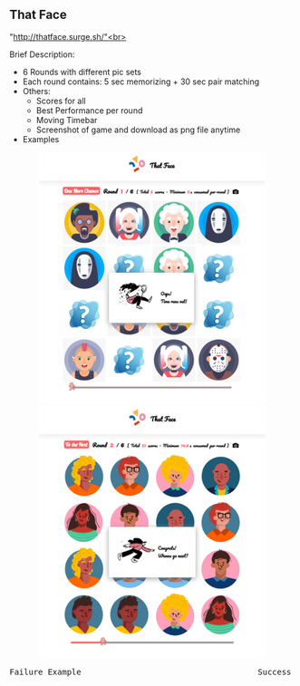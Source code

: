 
 <h2>That Face</h2>

"http://thatface.surge.sh/"<br>

Brief Description:
* 6 Rounds with different pic sets
* Each round contains: 5 sec memorizing + 30 sec pair matching
* Others:
    - Scores for all
    - Best Performance per round 
    - Moving Timebar
    - Screenshot of game and download as png file anytime 
* Examples 

<p align="center">
<img src="Example01.png"  width="400" height=445 title="Fail Example"/>
<img src="Example02.png"  width="400" height=445 title="Success Example"/>
</p>

<pre align="center">Failure Example                                     Success Example</pre>
